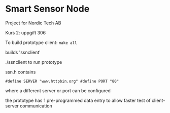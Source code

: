 # Smart Sensor Node
Project for Nordic Tech AB

Kurs 2: uppgift 306

To build prototype client:
``make all``

builds 'ssnclient' 

./ssnclient to run prototype


ssn.h contains 

``#define SERVER "www.httpbin.org"
#define PORT "80"``

where a different server or port can be configured

the prototype has 1 pre-programmed data entry to allow faster test of client-server communication
